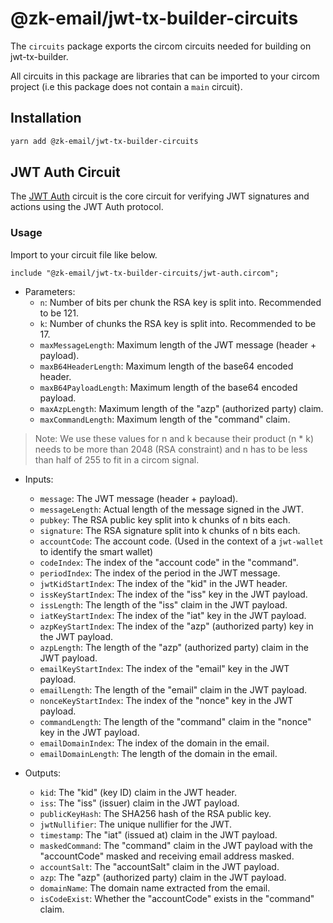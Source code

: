 # @zk-email/jwt-tx-builder-circuits

The `circuits` package exports the circom circuits needed for building on jwt-tx-builder.

All circuits in this package are libraries that can be imported to your circom project (i.e this package does not contain a `main` circuit).

## Installation

```bash
yarn add @zk-email/jwt-tx-builder-circuits
```

## JWT Auth Circuit

The [JWT Auth](./jwt-auth.circom) circuit is the core circuit for verifying JWT signatures and actions using the JWT Auth protocol.

### Usage

Import to your circuit file like below.

```circom
include "@zk-email/jwt-tx-builder-circuits/jwt-auth.circom";
```

-   Parameters:
    -   `n`: Number of bits per chunk the RSA key is split into. Recommended to be 121.
    -   `k`: Number of chunks the RSA key is split into. Recommended to be 17.
    -   `maxMessageLength`: Maximum length of the JWT message (header + payload).
    -   `maxB64HeaderLength`: Maximum length of the base64 encoded header.
    -   `maxB64PayloadLength`: Maximum length of the base64 encoded payload.
    -   `maxAzpLength`: Maximum length of the "azp" (authorized party) claim.
    -   `maxCommandLength`: Maximum length of the "command" claim.

> Note: We use these values for n and k because their product (n \* k) needs to be more than 2048 (RSA constraint) and n has to be less than half of 255 to fit in a circom signal.

-   Inputs:

    -   `message`: The JWT message (header + payload).
    -   `messageLength`: Actual length of the message signed in the JWT.
    -   `pubkey`: The RSA public key split into k chunks of n bits each.
    -   `signature`: The RSA signature split into k chunks of n bits each.
    -   `accountCode`: The account code. (Used in the context of a `jwt-wallet` to identify the smart wallet)
    -   `codeIndex`: The index of the "account code" in the "command".
    -   `periodIndex`: The index of the period in the JWT message.
    -   `jwtKidStartIndex`: The index of the "kid" in the JWT header.
    -   `issKeyStartIndex`: The index of the "iss" key in the JWT payload.
    -   `issLength`: The length of the "iss" claim in the JWT payload.
    -   `iatKeyStartIndex`: The index of the "iat" key in the JWT payload.
    -   `azpKeyStartIndex`: The index of the "azp" (authorized party) key in the JWT payload.
    -   `azpLength`: The length of the "azp" (authorized party) claim in the JWT payload.
    -   `emailKeyStartIndex`: The index of the "email" key in the JWT payload.
    -   `emailLength`: The length of the "email" claim in the JWT payload.
    -   `nonceKeyStartIndex`: The index of the "nonce" key in the JWT payload.
    -   `commandLength`: The length of the "command" claim in the "nonce" key in the JWT payload.
    -   `emailDomainIndex`: The index of the domain in the email.
    -   `emailDomainLength`: The length of the domain in the email.

-   Outputs:
    -   `kid`: The "kid" (key ID) claim in the JWT header.
    -   `iss`: The "iss" (issuer) claim in the JWT payload.
    -   `publicKeyHash`: The SHA256 hash of the RSA public key.
    -   `jwtNullifier`: The unique nullifier for the JWT.
    -   `timestamp`: The "iat" (issued at) claim in the JWT payload.
    -   `maskedCommand`: The "command" claim in the JWT payload with the "accountCode" masked and receiving email address masked.
    -   `accountSalt`: The "accountSalt" claim in the JWT payload.
    -   `azp`: The "azp" (authorized party) claim in the JWT payload.
    -   `domainName`: The domain name extracted from the email.
    -   `isCodeExist`: Whether the "accountCode" exists in the "command" claim.
